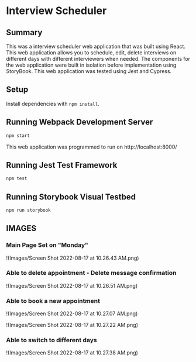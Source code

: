 # Interview Scheduler

## Summary

This was a interview scheduler web application that was built using React. This web application allows you to schedule, edit, delete interviews on different days with different interviewers when needed.
The components for the web application were built in isolation before implementation using StoryBook.
This web application was tested using Jest and Cypress.

## Setup

Install dependencies with `npm install`.

## Running Webpack Development Server

```sh
npm start
```

This web application was programmed to run on http://localhost:8000/

## Running Jest Test Framework

```sh
npm test
```

## Running Storybook Visual Testbed

```sh
npm run storybook
```

## IMAGES

### Main Page Set on "Monday"

!(Images/Screen Shot 2022-08-17 at 10.26.43 AM.png)

### Able to delete appointment - Delete message confirmation 

!(Images/Screen Shot 2022-08-17 at 10.26.51 AM.png)

### Able to book a new appointment 

!(Images/Screen Shot 2022-08-17 at 10.27.07 AM.png)

!(Images/Screen Shot 2022-08-17 at 10.27.22 AM.png)

### Able to switch to different days 

!(Images/Screen Shot 2022-08-17 at 10.27.38 AM.png)